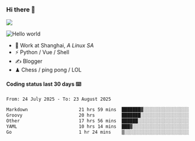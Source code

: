 ### Hi there 👋
![](https://komarev.com/ghpvc/?username=Xuhandsome)


<img src="https://github-readme-stats.vercel.app/api?username=XuHandsome&show_icons=true&theme=merko" alt="Hello world">

<br/>

- 🍻  Work at Shanghai, _A Linux SA_
- ⚡  Python / Vue / Shell
- ✍️  Blogger
- ♟  Chess / ping pong / LOL

#### Coding status last 30 days ⌨️

<!--START_SECTION:waka-->

```txt
From: 24 July 2025 - To: 23 August 2025

Markdown                   21 hrs 59 mins  ███████▓░░░░░░░░░░░░░░░░░   30.09 %
Groovy                     20 hrs          ███████░░░░░░░░░░░░░░░░░░   27.38 %
Other                      17 hrs 56 mins  ██████░░░░░░░░░░░░░░░░░░░   24.55 %
YAML                       10 hrs 14 mins  ███▓░░░░░░░░░░░░░░░░░░░░░   14.02 %
Go                         1 hr 24 mins    ▒░░░░░░░░░░░░░░░░░░░░░░░░   01.92 %
```

<!--END_SECTION:waka-->
